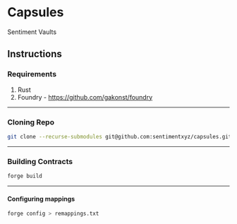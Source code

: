 # Capsules

Sentiment Vaults

## Instructions

### Requirements

1. Rust
2. Foundry - https://github.com/gakonst/foundry

---

### Cloning Repo

```bash
git clone --recurse-submodules git@github.com:sentimentxyz/capsules.git
```

---

### Building Contracts

```bash
forge build
```

---

#### Configuring mappings

```bash
forge config > remappings.txt
```